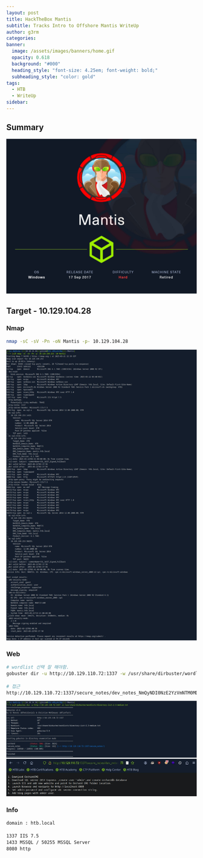 ```yaml
---
layout: post
title: HackTheBox Mantis
subtitle: Tracks Intro to Offshore Mantis WriteUp
author: g3rm
categories: 
banner:
  image: /assets/images/banners/home.gif
  opacity: 0.618
  background: "#000"
  heading_style: "font-size: 4.25em; font-weight: bold;"
  subheading_style: "color: gold"
tags:
  - HTB
  - WriteUp
sidebar:
---
```



## Summary
![](/assets/images/posts/2025-03-22-Mantis/a4ec388428362331d352e0c8197628f3_MD5.jpeg)
## Target - 10.129.104.28
### Nmap
```bash
nmap -sC -sV -Pn -oN Mantis -p- 10.129.104.28
```
![](assets/images/posts/2025-03-22-Mantis/769c3d479a620a851ae7a3b20c848432_MD5.jpeg)

### Web
```bash
# wordlist 선택 잘 해야함.
gobuster dir -u http://10.129.110.72:1337 -w /usr/share/dirbuster/wordlists/directory-list-2.3-medium.txt

# 접근
http://10.129.110.72:1337/secure_notes/dev_notes_NmQyNDI0NzE2YzVmNTM0MDVmNTA0MDczNzM1NzMwNzI2NDIx.txt.txt
```
![](/assets/images/posts/2025-03-22-Mantis/253d3af748f2c0f3266103b94180bd28_MD5.jpeg)
![](/assets/images/posts/2025-03-22-Mantis/b38c293fda4d4164f2191b50a7ca303e_MD5.jpeg)
### Info
```txt
domain : htb.local

1337 IIS 7.5
1433 MSSQL / 50255 MSSQL Server
8080 http
```